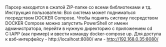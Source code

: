 Парсер находится в сжатой ZIP-папке со всеми библиотеками и тд.
Инструкция пользователя:
Вся система может подниматься посредством DOCKER Compose. Чтобы поднять систему посредством DOCKER Compose можно запустить PowerShell от имени администратора, перейти в нужную директорию с приложением cd C:\APP (как пример) и ввести команду docker-compose up.
 Для доступа к вэб-интерфейсу - http://localhost:8080/ или - http://192.168.0.35:8080/ 
